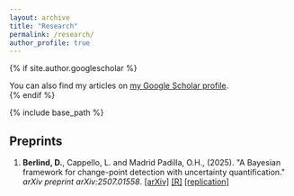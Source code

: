```yaml
---
layout: archive
title: "Research"
permalink: /research/
author_profile: true
---
```


{% if site.author.googlescholar %}
  <div class="wordwrap">You can also find my articles on <a href="{{site.author.googlescholar}}">my Google Scholar profile</a>.</div>
{% endif %}

{% include base_path %}

## Preprints

1. **Berlind, D.**, Cappello, L. and Madrid Padilla, O.H., (2025). "A Bayesian framework for change-point detection with uncertainty quantification." *arXiv preprint arXiv:2507.01558*. [[arXiv]](https://arxiv.org/abs/2507.01558) [[R]](https://github.com/davis-berlind/mich) [[replication]](https://github.com/davis-berlind/BCMP25)

